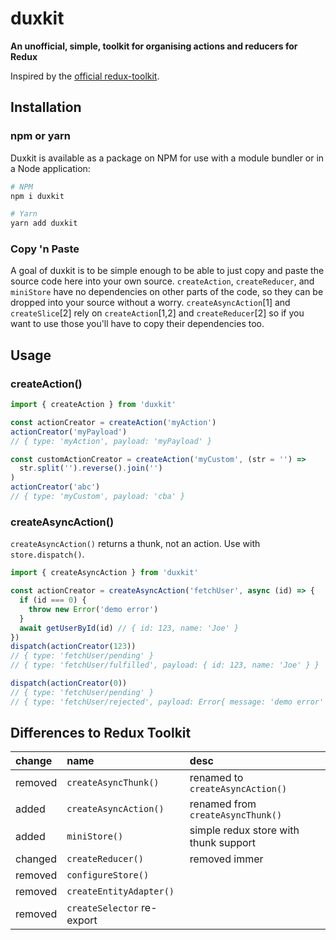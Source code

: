 # duxkit

**An unofficial, simple, toolkit for organising actions and reducers for Redux**

Inspired by the [official redux-toolkit](https://redux-toolkit.js.org/).

## Installation

### npm or yarn

Duxkit is available as a package on NPM for use with a module bundler or in a Node application:

```bash
# NPM
npm i duxkit

# Yarn
yarn add duxkit
```

### Copy 'n Paste

A goal of duxkit is to be simple enough to be able to just copy and paste the source code here into your own source. `createAction`, `createReducer`, and `miniStore` have no dependencies on other parts of the code, so they can be dropped into your source without a worry. `createAsyncAction`[1] and `createSlice`[2] rely on `createAction`[1,2] and `createReducer`[2] so if you want to use those you'll have to copy their dependencies too.

## Usage

### createAction()

```javascript
import { createAction } from 'duxkit'

const actionCreator = createAction('myAction')
actionCreator('myPayload')
// { type: 'myAction', payload: 'myPayload' }

const customActionCreator = createAction('myCustom', (str = '') =>
  str.split('').reverse().join('')
)
actionCreator('abc')
// { type: 'myCustom', payload: 'cba' }
```

### createAsyncAction()

`createAsyncAction()` returns a thunk, not an action. Use with `store.dispatch()`.

```javascript
import { createAsyncAction } from 'duxkit'

const actionCreator = createAsyncAction('fetchUser', async (id) => {
  if (id === 0) {
    throw new Error('demo error')
  }
  await getUserById(id) // { id: 123, name: 'Joe' }
})
dispatch(actionCreator(123))
// { type: 'fetchUser/pending' }
// { type: 'fetchUser/fulfilled', payload: { id: 123, name: 'Joe' } }

dispatch(actionCreator(0))
// { type: 'fetchUser/pending' }
// { type: 'fetchUser/rejected', payload: Error{ message: 'demo error' } }
```

## Differences to Redux Toolkit

| change  | name                       | desc                                  |
| :------ | :------------------------- | :------------------------------------ |
| removed | `createAsyncThunk()`       | renamed to `createAsyncAction()`      |
| added   | `createAsyncAction()`      | renamed from `createAsyncThunk()`     |
| added   | `miniStore()`              | simple redux store with thunk support |
| changed | `createReducer()`          | removed immer                         |
| removed | `configureStore()`         |                                       |
| removed | `createEntityAdapter()`    |                                       |
| removed | `createSelector` re-export |                                       |
